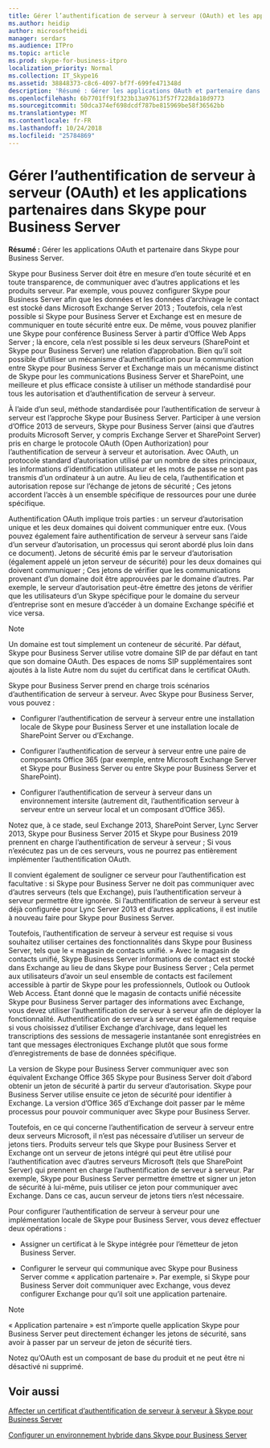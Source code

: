 ```yaml
---
title: Gérer l’authentification de serveur à serveur (OAuth) et les applications partenaires dans Skype pour Business Server
ms.author: heidip
author: microsoftheidi
manager: serdars
ms.audience: ITPro
ms.topic: article
ms.prod: skype-for-business-itpro
localization_priority: Normal
ms.collection: IT_Skype16
ms.assetid: 38848373-c8c6-4097-bf7f-699fe471348d
description: 'Résumé : Gérer les applications OAuth et partenaire dans Skype pour Business Server.'
ms.openlocfilehash: 6b7701ff91f323b13a97613f57f7228da18d9773
ms.sourcegitcommit: 50dca374ef698dcdf787be815969be58f36562bb
ms.translationtype: MT
ms.contentlocale: fr-FR
ms.lasthandoff: 10/24/2018
ms.locfileid: "25784869"
---
```

# <a name="manage-server-to-server-authentication-oauth-and-partner-applications-in-skype-for-business-server"></a>Gérer l’authentification de serveur à serveur (OAuth) et les applications partenaires dans Skype pour Business Server
 
**Résumé :** Gérer les applications OAuth et partenaire dans Skype pour Business Server.
  
Skype pour Business Server doit être en mesure d’en toute sécurité et en toute transparence, de communiquer avec d’autres applications et les produits serveur. Par exemple, vous pouvez configurer Skype pour Business Server afin que les données et les données d’archivage le contact est stocké dans Microsoft Exchange Server 2013 ; Toutefois, cela n’est possible si Skype pour Business Server et Exchange est en mesure de communiquer en toute sécurité entre eux. De même, vous pouvez planifier une Skype pour conférence Business Server à partir d’Office Web Apps Server ; là encore, cela n’est possible si les deux serveurs (SharePoint et Skype pour Business Server) une relation d’approbation. Bien qu’il soit possible d’utiliser un mécanisme d’authentification pour la communication entre Skype pour Business Server et Exchange mais un mécanisme distinct de Skype pour les communications Business Server et SharePoint, une meilleure et plus efficace consiste à utiliser un méthode standardisé pour tous les autorisation et d’authentification de serveur à serveur.
  
À l’aide d’un seul, méthode standardisée pour l’authentification de serveur à serveur est l’approche Skype pour Business Server. Participer à une version d’Office 2013 de serveurs, Skype pour Business Server (ainsi que d’autres produits Microsoft Server, y compris Exchange Server et SharePoint Server) pris en charge le protocole OAuth (Open Authorization) pour l’authentification de serveur à serveur et autorisation. Avec OAuth, un protocole standard d’autorisation utilisé par un nombre de sites principaux, les informations d’identification utilisateur et les mots de passe ne sont pas transmis d’un ordinateur à un autre. Au lieu de cela, l’authentification et autorisation repose sur l’échange de jetons de sécurité ; Ces jetons accordent l’accès à un ensemble spécifique de ressources pour une durée spécifique.
  
Authentification OAuth implique trois parties : un serveur d’autorisation unique et les deux domaines qui doivent communiquer entre eux. (Vous pouvez également faire authentification de serveur à serveur sans l’aide d’un serveur d’autorisation, un processus qui seront abordé plus loin dans ce document). Jetons de sécurité émis par le serveur d’autorisation (également appelé un jeton serveur de sécurité) pour les deux domaines qui doivent communiquer ; Ces jetons de vérifier que les communications provenant d’un domaine doit être approuvées par le domaine d’autres. Par exemple, le serveur d’autorisation peut-être émettre des jetons de vérifier que les utilisateurs d’un Skype spécifique pour le domaine du serveur d’entreprise sont en mesure d’accéder à un domaine Exchange spécifié et vice versa.
  
> [!NOTE]
> Un domaine est tout simplement un conteneur de sécurité. Par défaut, Skype pour Business Server utilise votre domaine SIP de par défaut en tant que son domaine OAuth. Des espaces de noms SIP supplémentaires sont ajoutés à la liste Autre nom du sujet du certificat dans le certificat OAuth. 
  
Skype pour Business Server prend en charge trois scénarios d’authentification de serveur à serveur. Avec Skype pour Business Server, vous pouvez :
  
- Configurer l’authentification de serveur à serveur entre une installation locale de Skype pour Business Server et une installation locale de SharePoint Server ou d’Exchange.
    
- Configurer l’authentification de serveur à serveur entre une paire de composants Office 365 (par exemple, entre Microsoft Exchange Server et Skype pour Business Server ou entre Skype pour Business Server et SharePoint).
    
- Configurer l’authentification de serveur à serveur dans un environnement intersite (autrement dit, l’authentification serveur à serveur entre un serveur local et un composant d’Office 365).
    
Notez que, à ce stade, seul Exchange 2013, SharePoint Server, Lync Server 2013, Skype pour Business Server 2015 et Skype pour Business 2019 prennent en charge l’authentification de serveur à serveur ; Si vous n’exécutez pas un de ces serveurs, vous ne pourrez pas entièrement implémenter l’authentification OAuth.
  
Il convient également de souligner ce serveur pour l’authentification est facultative : si Skype pour Business Server ne doit pas communiquer avec d’autres serveurs (tels que Exchange), puis l’authentification serveur à serveur permettre être ignorée. Si l’authentification de serveur à serveur est déjà configurée pour Lync Server 2013 et d’autres applications, il est inutile à nouveau faire pour Skype pour Business Server. 
  
Toutefois, l’authentification de serveur à serveur est requise si vous souhaitez utiliser certaines des fonctionnalités dans Skype pour Business Server, tels que le « magasin de contacts unifié. » Avec le magasin de contacts unifié, Skype Business Server informations de contact est stocké dans Exchange au lieu de dans Skype pour Business Server ; Cela permet aux utilisateurs d’avoir un seul ensemble de contacts est facilement accessible à partir de Skype pour les professionnels, Outlook ou Outlook Web Access. Étant donné que le magasin de contacts unifié nécessite Skype pour Business Server partager des informations avec Exchange, vous devez utiliser l’authentification de serveur à serveur afin de déployer la fonctionnalité. Authentification de serveur à serveur est également requise si vous choisissez d’utiliser Exchange d’archivage, dans lequel les transcriptions des sessions de messagerie instantanée sont enregistrées en tant que messages électroniques Exchange plutôt que sous forme d’enregistrements de base de données spécifique.
  
La version de Skype pour Business Server communiquer avec son équivalent Exchange Office 365 Skype pour Business Server doit d’abord obtenir un jeton de sécurité à partir du serveur d’autorisation. Skype pour Business Server utilise ensuite ce jeton de sécurité pour identifier à Exchange. La version d’Office 365 d’Exchange doit passer par le même processus pour pouvoir communiquer avec Skype pour Business Server.
  
Toutefois, en ce qui concerne l’authentification de serveur à serveur entre deux serveurs Microsoft, il n’est pas nécessaire d’utiliser un serveur de jetons tiers. Produits serveur tels que Skype pour Business Server et Exchange ont un serveur de jetons intégré qui peut être utilisé pour l’authentification avec d’autres serveurs Microsoft (tels que SharePoint Server) qui prennent en charge l’authentification de serveur à serveur. Par exemple, Skype pour Business Server permettre émettre et signer un jeton de sécurité à lui-même, puis utiliser ce jeton pour communiquer avec Exchange. Dans ce cas, aucun serveur de jetons tiers n’est nécessaire.
  
Pour configurer l’authentification de serveur à serveur pour une implémentation locale de Skype pour Business Server, vous devez effectuer deux opérations :
  
- Assigner un certificat à le Skype intégrée pour l’émetteur de jeton Business Server.
    
- Configurer le serveur qui communique avec Skype pour Business Server comme « application partenaire ». Par exemple, si Skype pour Business Server doit communiquer avec Exchange, vous devez configurer Exchange pour qu’il soit une application partenaire.
    
> [!NOTE]
> « Application partenaire » est n’importe quelle application Skype pour Business Server peut directement échanger les jetons de sécurité, sans avoir à passer par un serveur de jeton de sécurité tiers. 
  
Notez qu’OAuth est un composant de base du produit et ne peut être ni désactivé ni supprimé.
  
## <a name="see-also"></a>Voir aussi

[Affecter un certificat d’authentification de serveur à serveur à Skype pour Business Server](assign-a-server-to-server-certificate.md)
  
[Configurer un environnement hybride dans Skype pour Business Server](configure-a-hybrid-environment.md)
